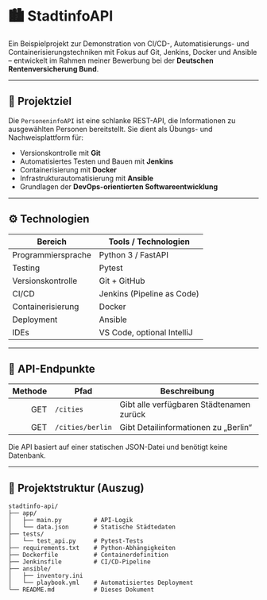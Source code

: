 # 🏙️ StadtinfoAPI

Ein Beispielprojekt zur Demonstration von CI/CD-, Automatisierungs- und Containerisierungstechniken mit Fokus auf Git, Jenkins, Docker und Ansible – entwickelt im Rahmen meiner Bewerbung bei der **Deutschen Rentenversicherung Bund**.

---

## 📌 Projektziel

Die `PersoneninfoAPI` ist eine schlanke REST-API, die Informationen zu ausgewählten Personen bereitstellt. Sie dient als Übungs- und Nachweisplattform für:

- Versionskontrolle mit **Git**
- Automatisiertes Testen und Bauen mit **Jenkins**
- Containerisierung mit **Docker**
- Infrastrukturautomatisierung mit **Ansible**
- Grundlagen der **DevOps-orientierten Softwareentwicklung**

---

## ⚙️ Technologien

| Bereich           | Tools / Technologien       |
|------------------|----------------------------|
| Programmiersprache | Python 3 / FastAPI        |
| Testing          | Pytest                     |
| Versionskontrolle| Git + GitHub               |
| CI/CD            | Jenkins (Pipeline as Code) |
| Containerisierung| Docker                     |
| Deployment       | Ansible                    |
| IDEs             | VS Code, optional IntelliJ |

---

## 🚀 API-Endpunkte

| Methode | Pfad              | Beschreibung                               |
|--------:|-------------------|--------------------------------------------|
| GET     | `/cities`         | Gibt alle verfügbaren Städtenamen zurück    |
| GET     | `/cities/berlin`  | Gibt Detailinformationen zu „Berlin“       |

Die API basiert auf einer statischen JSON-Datei und benötigt keine Datenbank.

---

## 📁 Projektstruktur (Auszug)

```text
stadtinfo-api/
├── app/
│   ├── main.py         # API-Logik
│   └── data.json       # Statische Städtedaten
├── tests/
│   └── test_api.py     # Pytest-Tests
├── requirements.txt    # Python-Abhängigkeiten
├── Dockerfile          # Containerdefinition
├── Jenkinsfile         # CI/CD-Pipeline
├── ansible/
│   ├── inventory.ini
│   └── playbook.yml    # Automatisiertes Deployment
└── README.md           # Dieses Dokument
